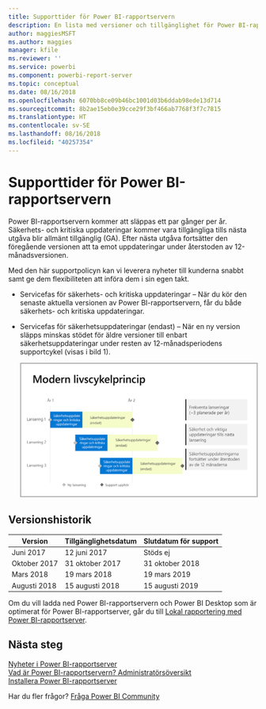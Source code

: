 ```yaml
---
title: Supporttider för Power BI-rapportservern
description: En lista med versioner och tillgänglighet för Power BI-rapportservern.
author: maggiesMSFT
ms.author: maggies
manager: kfile
ms.reviewer: ''
ms.service: powerbi
ms.component: powerbi-report-server
ms.topic: conceptual
ms.date: 08/16/2018
ms.openlocfilehash: 6070bb8ce09b46bc1001d03b6ddab98ede13d714
ms.sourcegitcommit: 8b2ae15eb0e39cce29f3bf466ab7768f3f7c7815
ms.translationtype: HT
ms.contentlocale: sv-SE
ms.lasthandoff: 08/16/2018
ms.locfileid: "40257354"
---
```

# <a name="support-timeline-for-power-bi-report-server"></a>Supporttider för Power BI-rapportservern

Power BI-rapportservern kommer att släppas ett par gånger per år. Säkerhets- och kritiska uppdateringar kommer vara tillgängliga tills nästa utgåva blir allmänt tillgänglig (GA). Efter nästa utgåva fortsätter den föregående versionen att ta emot uppdateringar under återstoden av 12-månadsversionen.

Med den här supportpolicyn kan vi leverera nyheter till kunderna snabbt samt ge dem flexibiliteten att införa dem i sin egen takt.

* Servicefas för säkerhets- och kritiska uppdateringar – När du kör den senaste aktuella versionen av Power BI-rapportservern, får du både säkerhets- och kritiska uppdateringar.
* Servicefas för säkerhetsuppdateringar (endast) – När en ny version släpps minskas stödet för äldre versioner till enbart säkerhetsuppdateringar under resten av 12-månadsperiodens supportcykel (visas i bild 1).

    ![Diagram som illustrerar supporttidsperioden](media/support-timeline/report-server-support-timeline-overall.png)

## <a name="version-history"></a>Versionshistorik

| **Version** | **Tillgänglighetsdatum** | **Slutdatum för support** |
| --- | --- | --- |
| Juni 2017 |12 juni 2017 |Stöds ej |
| Oktober 2017 |31 oktober 2017 |31 oktober 2018 |
| Mars 2018 | 19 mars 2018 | 19 mars 2019 |
| Augusti 2018 | 15 augusti 2018 | 15 augusti 2019 |

Om du vill ladda ned Power BI-rapportservern och Power BI Desktop som är optimerat för Power BI-rapportserver, går du till [Lokal rapportering med Power BI-rapportserver](https://powerbi.microsoft.com/report-server/).

## <a name="next-steps"></a>Nästa steg
[Nyheter i Power BI-rapportserver](whats-new.md)  
[Vad är Power BI-rapportservern? ](get-started.md) 
 [Administratörsöversikt](admin-handbook-overview.md)  
[Installera Power BI-rapportserver](install-report-server.md)  

Har du fler frågor? [Fråga Power BI Community](https://community.powerbi.com/)